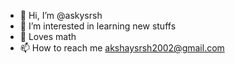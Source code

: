 - 👋 Hi, I’m @askysrsh
- 👀 I’m interested in learning new stuffs
- 🌱 Loves math
- 📫 How to reach me akshaysrsh2002@gmail.com

<!---
askysrsh/askysrsh is a ✨ special ✨ repository because its `README.md` (this file) appears on your GitHub profile.
You can click the Preview link to take a look at your changes.
--->
